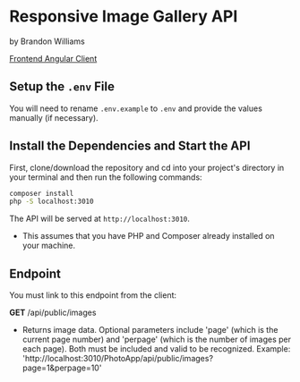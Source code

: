 # Responsive Image Gallery API
by Brandon Williams

[Frontend Angular Client](https://github.com/brandonwilliams/PhotoAppDemoAngular8Client/)

## Setup the `.env` File

You will need to rename `.env.example` to `.env` and provide the values manually (if necessary).

## Install the Dependencies and Start the API

First, clone/download the repository and cd into your project's directory in your terminal and then run the following commands:

```bash
composer install
php -S localhost:3010
```

The API will be served at `http://localhost:3010`. 
* This assumes that you have PHP and Composer already installed on your machine.

## Endpoint

You must link to this endpoint from the client:

**GET** /api/public/images
* Returns image data. Optional parameters include 'page' (which is the current page number) and 'perpage' (which is the number of images per each page). Both must be included and valid to be recognized. Example: 'http://localhost:3010/PhotoApp/api/public/images?page=1&perpage=10'
